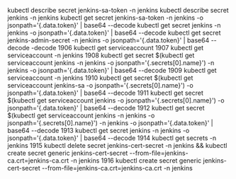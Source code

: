 kubectl describe secret jenkins-sa-token -n jenkins
kubectl describe secret jenkins -n jenkins
kubectl get secret jenkins-sa-token -n jenkins -o jsonpath='{.data.token}' | base64 --decode
kubectl get secret jenkins -n jenkins -o jsonpath='{.data.token}' | base64 --decode
 kubectl get secret jenkins-admin-secret -n jenkins -o jsonpath='{.data.token}' | base64 --decode
-decode
 1906  kubectl get serviceaccount
 1907  kubectl get serviceaccount -n jenkins
 1908  kubectl get secret $(kubectl get serviceaccount jenkins -n jenkins -o jsonpath='{.secrets[0].name}') -n jenkins -o jsonpath='{.data.token}' | base64 --decode
 1909  kubectl get serviceaccount -n jenkins
 1910  kubectl get secret $(kubectl get serviceaccount jenkins-sa -o jsonpath='{.secrets[0].name}') -o jsonpath='{.data.token}' | base64 --decode
 1911  kubectl get secret $(kubectl get serviceaccount jenkins -o jsonpath='{.secrets[0].name}') -o jsonpath='{.data.token}' | base64 --decode
 1912  kubectl get secret $(kubectl get serviceaccount jenkins -n jenkins -o jsonpath='{.secrets[0].name}') -n jenkins -o jsonpath='{.data.token}' | base64 --decode
 1913  kubectl get secret jenkins -n jenkins -o jsonpath='{.data.token}' | base64 --decode
 1914  kubectl get secrets -n jenkins
 1915  kubectl delete secret jenkins-cert-secret -n jenkins && kubectl create secret generic jenkins-cert-secret --from-file=jenkins-ca.crt=jenkins-ca.crt -n jenkins
 1916  kubectl create secret generic jenkins-cert-secret --from-file=jenkins-ca.crt=jenkins-ca.crt -n jenkins

